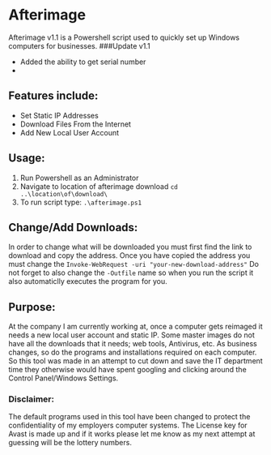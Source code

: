# Afterimage

Afterimage v1.1 is a Powershell script used to quickly set up Windows computers for businesses. 
###Update v1.1 
- Added the ability to get serial number
- 
## Features include:
- Set Static IP Addresses
- Download Files From the Internet
- Add New Local User Account

## Usage: 
1. Run Powershell as an Administrator
2. Navigate to location of afterimage download `cd ..\location\of\download\`
3. To run script type: `.\afterimage.ps1`

## Change/Add Downloads:
In order to change what will be downloaded you must first find the link to download and copy the address. Once you have copied the address you must change the `Invoke-WebRequest -uri "your-new-download-address"` Do not forget to also change the `-Outfile` name so when you run the script it also automaticlly executes the program for you. 

## Purpose:
At the company I am currently working at, once a computer gets reimaged it needs a new local user account and static IP. Some master images do not have all the downloads that it needs; web tools, Antivirus, etc. As business changes, so do the programs and installations required on each computer. So this tool was made in an attempt to cut down and save the IT department time they otherwise would have spent googling and clicking around the Control Panel/Windows Settings. 

### Disclaimer:
The default programs used in this tool have been changed to protect the confidentiality of my employers computer systems. The License key for Avast is made up and if it works please let me know as my next attempt at guessing will be the lottery numbers.  
